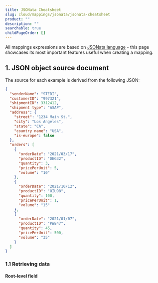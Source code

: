 ```yaml
---
title: JSONata Cheatsheet
slug: cloud/mappings/jsonata/jsonata-cheatsheet
product: ""
description: ""
searchable: true
childPageOrder: []
---
```


All mappings expressions are based on [JSONata language](http://docs.jsonata.org/overview.html) - this page showcases its most important features useful when creating a mapping.

## 1. JSON object source document

The source for each example is derived from the following JSON:

```json
{
  "senderName": "STEDI",
  "customerID": "997321",
  "shipmentID": 3312412,
  "shipment type": "ASAP",
  "address": {
    "street": "1234 Main St.",
    "city": "Los Angeles",
    "state": "CA",
    "country name": "USA",
    "is-europe": false
  },
  "orders": [
    {
      "orderDate": "2021/03/17",
      "productID": "DEG32",
      "quantity": 3,
      "pricePerUnit": 5,
      "volume": "10"
    },
    {
      "orderDate": "2021/10/12",
      "productID": "OIU98",
      "quantity": 100,
      "pricePerUnit": 1,
      "volume": "15"
    },
    {
      "orderDate": "2021/01/07",
      "productID": "PWE47",
      "quantity": 45,
      "pricePerUnit": 500,
      "volume": "35"
    }
  ]
}
```

### 1.1 Retrieving data

#### Root-level field

<iframe class="lazyload" allow="clipboard-write" width="100%" height="420" data-src="https://stedi.link/HethHJX?sourcePanelHeight=220&expressionPanelHeight=100&outputPanelHeight=100&lazy=true" title="Stedi JSONata Playground" frameBorder="0" />

#### Nested field in the root object

<iframe class="lazyload" allow="clipboard-write" width="100%" height="420" data-src="https://stedi.link/miLviOe?sourcePanelHeight=220&expressionPanelHeight=100&outputPanelHeight=100&lazy=true" title="Stedi JSONata Playground" frameBorder="0" />

#### Nested field with a dash in its name in the root object

<iframe class="lazyload" allow="clipboard-write" width="100%" height="420" data-src="https://stedi.link/WGkCK6O?sourcePanelHeight=220&expressionPanelHeight=100&outputPanelHeight=100&lazy=true" title="Stedi JSONata Playground" frameBorder="0" />

#### Nested field in a root level array

<iframe class="lazyload" allow="clipboard-write" width="100%" height="420" data-src="https://stedi.link/Q0Uvq0N?sourcePanelHeight=220&expressionPanelHeight=100&outputPanelHeight=100&lazy=true" title="Stedi JSONata Playground" frameBorder="0" />

#### Retrieve an array of items from a root level array

<iframe class="lazyload" allow="clipboard-write" width="100%" height="485" data-src="https://stedi.link/37ANBQ7?sourcePanelHeight=220&expressionPanelHeight=100&outputPanelHeight=165&lazy=true" title="Stedi JSONata Playground" frameBorder="0" />

#### Retrieve a root-level field with whitespace in its key

<iframe class="lazyload" allow="clipboard-write" width="100%" height="420" data-src="https://stedi.link/7w27dHL?sourcePanelHeight=220&expressionPanelHeight=100&outputPanelHeight=100&lazy=true" title="Stedi JSONata Playground" frameBorder="0" />

#### Retrieve a nested field with whitespace in its key

<iframe class="lazyload" allow="clipboard-write" width="100%" height="420" data-src="https://stedi.link/tgb8Axy?sourcePanelHeight=220&expressionPanelHeight=100&outputPanelHeight=100&lazy=true" title="Stedi JSONata Playground" frameBorder="0" />

### 1.2 Operating on data

#### Concatenate two strings, separated by a space

<iframe class="lazyload" allow="clipboard-write" width="100%" height="420" data-src="https://stedi.link/Gb14LT3?sourcePanelHeight=220&expressionPanelHeight=100&outputPanelHeight=100&lazy=true" title="Stedi JSONata Playground" frameBorder="0" />

#### Multiply two values retrieved from an array together

>**Note:** It is not recommended to use JSONata for floating point arithmetic, such as financial calculations. Floating-point arithmetic can introduce rounding errors, which can accumulate and lead to incorrect results. Visit our [JSONata Playground](https://stedi.link/UKXfsxe) for an example.
>We recommend representing monetary values as integers (e.g. cents) and performing calculations on those integers.

<iframe class="lazyload" allow="clipboard-write" width="100%" height="420" data-src="https://stedi.link/k7Y9izo?sourcePanelHeight=220&expressionPanelHeight=100&outputPanelHeight=100&lazy=true" title="Stedi JSONata Playground" frameBorder="0" />

(`[-1]` retrieves the last item in an array)

#### Remove a given character from a string

<iframe loading="lazy" allow="clipboard-write" width="100%" height="420" src="https://stedi.link/U5bfXkV?sourcePanelHeight=220&expressionPanelHeight=100&outputPanelHeight=100" title="Stedi JSONata Playground" frameBorder="0" />

#### Convert a value to a string

<iframe class="lazyload" allow="clipboard-write" width="100%" height="420" data-src="https://stedi.link/vixiEy9?sourcePanelHeight=220&expressionPanelHeight=100&outputPanelHeight=100&lazy=true" title="Stedi JSONata Playground" frameBorder="0" />

> Note: (`$string` is a [JSONata function](/docs/cloud/mappings/jsonata/jsonata-functions/string#dollarstring))

#### Convert a value to a number

<iframe class="lazyload" allow="clipboard-write" width="100%" height="420" data-src="https://stedi.link/E0ij3ie?sourcePanelHeight=220&expressionPanelHeight=100&outputPanelHeight=100&lazy=true" title="Stedi JSONata Playground" frameBorder="0" />

> Note: (`$number` is a [JSONata function](/docs/cloud/mappings/jsonata/jsonata-functions/numeric#dollarnumber))

### 1.3 String manipulation

#### Convert a value to a lowercase string

<iframe class="lazyload" allow="clipboard-write" width="100%" height="420" data-src="https://stedi.link/5V821EU?sourcePanelHeight=220&expressionPanelHeight=100&outputPanelHeight=100&lazy=true" title="Stedi JSONata Playground" frameBorder="0" />

#### Convert a value to an uppercase string

<iframe class="lazyload" allow="clipboard-write" width="100%" height="420" data-src="https://stedi.link/o95XgOL?sourcePanelHeight=220&expressionPanelHeight=100&outputPanelHeight=100&lazy=true" title="Stedi JSONata Playground" frameBorder="0" />

#### Truncate a string to only the first 4 characters

<iframe class="lazyload" allow="clipboard-write" width="100%" height="420" data-src="https://stedi.link/ekcs1Jh?sourcePanelHeight=220&expressionPanelHeight=100&outputPanelHeight=100&lazy=true" title="Stedi JSONata Playground" frameBorder="0" />

#### Check if a string contains a given substring

<iframe class="lazyload" allow="clipboard-write" width="100%" height="420" data-src="https://stedi.link/BJszTF9?sourcePanelHeight=220&expressionPanelHeight=100&outputPanelHeight=100&lazy=true" title="Stedi JSONata Playground" frameBorder="0" />

#### Get all characters in a string after a given substring

<iframe class="lazyload" allow="clipboard-write" width="100%" height="420" data-src="https://stedi.link/NgaZAUE?sourcePanelHeight=220&expressionPanelHeight=100&outputPanelHeight=100&lazy=true" title="Stedi JSONata Playground" frameBorder="0" />

#### Replace all `/`s with `-` in a string

<iframe class="lazyload" allow="clipboard-write" width="100%" height="420" data-src="https://stedi.link/AoJERxd?sourcePanelHeight=220&expressionPanelHeight=100&outputPanelHeight=100&lazy=true" title="Stedi JSONata Playground" frameBorder="0" />

#### Replace all `/`s with `-` in in a string (using `~>` operator)

<iframe class="lazyload" allow="clipboard-write" width="100%" height="420" data-src="https://stedi.link/cGbD1K0?sourcePanelHeight=220&expressionPanelHeight=100&outputPanelHeight=100&lazy=true" title="Stedi JSONata Playground" frameBorder="0" />

### 1.4 Conditionals

#### Use a conditional to return a value based on a condition

<iframe class="lazyload" allow="clipboard-write" width="100%" height="420" data-src="https://stedi.link/Q5TexiO?sourcePanelHeight=220&expressionPanelHeight=100&outputPanelHeight=100&lazy=true" title="Stedi JSONata Playground" frameBorder="0" />

#### Use a conditional with a function to return a value based on a condition

<iframe class="lazyload" allow="clipboard-write" width="100%" height="420" data-src="https://stedi.link/yssLVtq?sourcePanelHeight=220&expressionPanelHeight=100&outputPanelHeight=100&lazy=true" title="Stedi JSONata Playground" frameBorder="0" />

### 1.5 Filtering data

#### Filter data if a given value is greater than N

<iframe class="lazyload" allow="clipboard-write" width="100%" height="600" data-src="https://stedi.link/nLo50n8?sourcePanelHeight=250&expressionPanelHeight=100&outputPanelHeight=250&lazy=true" title="Stedi JSONata Playground" frameBorder="0" />

#### Filter data if a given value is equal to X

<iframe class="lazyload" allow="clipboard-write" width="100%" height="420" data-src="https://stedi.link/KXTzvA0?sourcePanelHeight=220&expressionPanelHeight=100&outputPanelHeight=100&lazy=true" title="Stedi JSONata Playground" frameBorder="0" />

#### Filter data based on a complex condition

<iframe class="lazyload" allow="clipboard-write" width="100%" height="475" data-src="https://stedi.link/hvpwt58?sourcePanelHeight=250&expressionPanelHeight=100&outputPanelHeight=125&lazy=true" title="Stedi JSONata Playground" frameBorder="0" />

> Note: The `[]` is required at the end of an expression to convert the result to an array.

### 1.6 Counting data

#### Count fields based on a greater-than filter expression

<iframe class="lazyload" allow="clipboard-write" width="100%" height="420" data-src="https://stedi.link/oRqSOXq?sourcePanelHeight=220&expressionPanelHeight=100&outputPanelHeight=100&lazy=true" title="Stedi JSONata Playground" frameBorder="0" />

#### Count fields based on a substring value filter expression

<iframe class="lazyload" allow="clipboard-write" width="100%" height="420" data-src="https://stedi.link/may5Pot?sourcePanelHeight=220&expressionPanelHeight=100&outputPanelHeight=100&lazy=true" title="Stedi JSONata Playground" frameBorder="0" />

#### Count fields based on a substring value with `~>` operator

<iframe class="lazyload" allow="clipboard-write" width="100%" height="420" data-src="https://stedi.link/dkQjdxf?sourcePanelHeight=220&expressionPanelHeight=100&outputPanelHeight=100&lazy=true" title="Stedi JSONata Playground" frameBorder="0" />

#### Add up all values in an array

<iframe class="lazyload" allow="clipboard-write" width="100%" height="420" data-src="https://stedi.link/diFNyf5?sourcePanelHeight=220&expressionPanelHeight=100&outputPanelHeight=100&lazy=true" title="Stedi JSONata Playground" frameBorder="0" />

#### Add up all values in an array with `~>` operator

>**Note:** It is not recommended to use JSONata for floating point arithmetic, such as financial calculations. Floating-point arithmetic can introduce rounding errors, which can accumulate and lead to incorrect results. Visit our [JSONata Playground](https://stedi.link/UKXfsxe) for an example.
>We recommend representing monetary values as integers (e.g. cents) and performing calculations on those integers.

<iframe class="lazyload" allow="clipboard-write" width="100%" height="420" data-src="https://stedi.link/smF14UG?sourcePanelHeight=220&expressionPanelHeight=100&outputPanelHeight=100&lazy=true" title="Stedi JSONata Playground" frameBorder="0" />

#### Use `$map`, `$sum` and `~>` operator to add up all values in an array

<iframe class="lazyload" allow="clipboard-write" width="100%" height="420" data-src="https://stedi.link/j3i47Ay?sourcePanelHeight=220&expressionPanelHeight=100&outputPanelHeight=100&lazy=true" title="Stedi JSONata Playground" frameBorder="0" />

> Note: [$map](/docs/cloud/mappings/jsonata/jsonata-functions/higher-order#dollarmap) is used to convert all items in `orders.volume` array to a [$number](/docs/cloud/mappings/jsonata/jsonata-functions/numeric#dollarnumber)

### 1.7 Variables

In JSONata, any name that starts with a `$` is a variable (e.g. `$streetName := address.street`). A variable can be one of any type in JSONata's [type system](https://docs.jsonata.org/processing#the-jsonata-type-system).

#### Built-in variables

- `$` – the variable with no name refers to the context value at any point in the input JSON hierarchy.
- `$$` – the root of the input JSON. You can use it to break out of the current context and navigate down a different path.

#### Convert a list of fields to the desired format using the built-in `$` variable

<iframe class="lazyload" allow="clipboard-write" width="100%" height="690" data-src="https://stedi.link/mcA6wdx?sourcePanelHeight=270&expressionPanelHeight=150&outputPanelHeight=270&lazy=true" title="Stedi JSONata Playground" frameBorder="0" />

#### Populate an object field using the built-in `$$` variable for every item while looping over an array

<iframe class="lazyload" allow="clipboard-write" width="100%" height="730" data-src="https://stedi.link/161A8sK?sourcePanelHeight=290&expressionPanelHeight=150&outputPanelHeight=290&lazy=true" title="Stedi JSONata Playground" frameBorder="0" />

#### Convert value to a string and store it in a variable

<iframe class="lazyload" allow="clipboard-write" width="100%" height="420" data-src="https://stedi.link/6QMMrmG?sourcePanelHeight=220&expressionPanelHeight=100&outputPanelHeight=100&lazy=true" title="Stedi JSONata Playground" frameBorder="0" />

> Note: `$variableName := value` is how assigns `value` to a JSONata `$variableName` variable

#### Count all items in an array and return a different result based on its size

<iframe class="lazyload" allow="clipboard-write" width="100%" height="500" data-src="https://stedi.link/2GfVeEn?sourcePanelHeight=250&expressionPanelHeight=150&outputPanelHeight=100&lazy=true" title="Stedi JSONata Playground" frameBorder="0" />

> Note: a multi-line expression needs to be wrapped in `()`

#### Multiply values across all items in an array and return a boolean flag based on the result

<iframe class="lazyload" allow="clipboard-write" width="100%" height="540" data-src="https://stedi.link/33Sh3OZ?sourcePanelHeight=250&expressionPanelHeight=190&outputPanelHeight=100&lazy=true" title="Stedi JSONata Playground" frameBorder="0" />

#### Positional variables

[Positional variables binding](https://docs.jsonata.org/path-operators#-positional-variable-binding) can be used to determine at which position in the sequence the current context item is. It can be used following any map, filter or order-by stage in the path.

The variable is available for use within subsequent stages of the path (e.g. within filter predicates or a map operation) and goes out of scope at the end of the path expression.

#### Populate order title based on its index within the orders array

<iframe loading="lazy" allow="clipboard-write" width="100%" height="690" src="https://stedi.link/BFc9tOR?sourcePanelHeight=270&expressionPanelHeight=150&outputPanelHeight=270&lazy=true" title="Stedi JSONata Playground" frameBorder="0" />

### 1.8 Dates

#### Get the current date & time in ISO 8601 format

<iframe class="lazyload" allow="clipboard-write" width="100%" height="300" data-src="https://stedi.link/a8HfQ2N?sourcePanelHeight=100&expressionPanelHeight=100&outputPanelHeight=100&lazy=true" title="Stedi JSONata Playground" frameBorder="0" />

#### Get the current date & time in 6-character EDI date format

<iframe class="lazyload" allow="clipboard-write" width="100%" height="300" data-src="https://stedi.link/49kME0C?sourcePanelHeight=100&expressionPanelHeight=100&outputPanelHeight=100&lazy=true" title="Stedi JSONata Playground" frameBorder="0" />

#### Get the current date & time in 8-character EDI date format

<iframe class="lazyload" allow="clipboard-write" width="100%" height="300" data-src="https://stedi.link/uk1CDbJ?sourcePanelHeight=100&expressionPanelHeight=100&outputPanelHeight=100&lazy=true" title="Stedi JSONata Playground" frameBorder="0" />

#### Convert a date from `yyyy/MM/dd` format to `DD/MM/YYYY`

<iframe class="lazyload" allow="clipboard-write" width="100%" height="420" data-src="https://stedi.link/Nji8upT?sourcePanelHeight=220&expressionPanelHeight=100&outputPanelHeight=100&lazy=true" title="Stedi JSONata Playground" frameBorder="0" />

#### Get the month given a date in `yyyy/MM/dd` format

<iframe class="lazyload" allow="clipboard-write" width="100%" height="420" data-src="https://stedi.link/98rfWHE?sourcePanelHeight=220&expressionPanelHeight=100&outputPanelHeight=100&lazy=true" title="Stedi JSONata Playground" frameBorder="0" />

#### Convert a date taken from an array from `yyyy/MM/dd` format to `DD-MM-YYYY`

<iframe class="lazyload" allow="clipboard-write" width="100%" height="420" data-src="https://stedi.link/WcRjUMs?sourcePanelHeight=220&expressionPanelHeight=100&outputPanelHeight=100&lazy=true" title="Stedi JSONata Playground" frameBorder="0" />

#### Convert epoch date to EDI date format

<iframe class="lazyload" allow="clipboard-write" width="100%" height="300" data-src="https://stedi.link/X1yXx42?sourcePanelHeight=100&expressionPanelHeight=100&outputPanelHeight=100&lazy=true" title="Stedi JSONata Playground" frameBorder="0" />

#### Convert given UTC date to `America/New_York` timezone

<iframe class="lazyload" allow="clipboard-write" width="100%" height="300" data-src="https://stedi.link/RVuy0BE?sourcePanelHeight=100&expressionPanelHeight=100&outputPanelHeight=100&lazy=true" title="Stedi JSONata Playground" frameBorder="0" />

## 2. JSON array-of-objects source document

The source for each example is derived from the following JSON:

```json
[
  {
    "orderDate": "2021/10/12",
    "productID": "OIU98",
    "quantity": 100,
    "pricePerUnit": 1,
    "address": {
      "street": "1234 Main St.",
      "city": "Los Angeles",
      "state": "CA",
      "country name": "USA",
      "is-europe": false
    }
  },
  {
    "orderDate": "2021/01/07",
    "productID": "PWE47",
    "quantity": 45,
    "pricePerUnit": 500,
    "address": {
      "street": "La Rambla",
      "city": "Barcelona",
      "state": "Barcelona",
      "country name": "Spain",
      "is-europe": true
    }
  }
]
```

### 2.1 Retrieving data

#### Retrieve a field from the first item of a root-level array

<iframe class="lazyload" allow="clipboard-write" width="100%" height="420" data-src="https://stedi.link/WhRQyfp?sourcePanelHeight=220&expressionPanelHeight=100&outputPanelHeight=100&lazy=true" title="Stedi JSONata Playground" frameBorder="0" />

#### Retrieve an array of fields from a root-level array

<iframe class="lazyload" allow="clipboard-write" width="100%" height="500" data-src="https://stedi.link/mqjHTPr?sourcePanelHeight=250&expressionPanelHeight=100&outputPanelHeight=150&lazy=true" title="Stedi JSONata Playground" frameBorder="0" />

#### Retrieve a nested value from a root-level array

<iframe class="lazyload" allow="clipboard-write" width="100%" height="420" data-src="https://stedi.link/uTdhFZf?sourcePanelHeight=220&expressionPanelHeight=100&outputPanelHeight=100&lazy=true" title="Stedi JSONata Playground" frameBorder="0" />

#### Retrieve a value with a space in its key from a root-level array

<iframe class="lazyload" allow="clipboard-write" width="100%" height="420" data-src="https://stedi.link/cSLBQrF?sourcePanelHeight=220&expressionPanelHeight=100&outputPanelHeight=100&lazy=true" title="Stedi JSONata Playground" frameBorder="0" />

### 2.2 Operating on data

The data operations expressions operate on the same basis as for the [JSON object source documents](#12-operating-on-data).

### 2.3 String manipulation

The string manipulation expressions operate on the same basis as for the [JSON object source documents](#13-string-manipulation).

### 2.4 Conditionals

The conditionals expressions operate on the same basis as for the [JSON object source documents](#14-conditionals).

### 2.5 Filtering data

The data filtering expressions operate on the same basis as for the [JSON object source documents](#15-filtering-data).

Instead of selecting an array field, you can select the root array with the `$$` selector.

#### Get an array of all items based on a filter expression

<iframe class="lazyload" allow="clipboard-write" width="100%" height="600" data-src="https://stedi.link/UdWXQjA?sourcePanelHeight=250&expressionPanelHeight=100&outputPanelHeight=250&lazy=true" title="Stedi JSONata Playground" frameBorder="0" />

### 2.6 Counting data

The data counting expressions operate on the same basis as for the [JSON object source documents](#16-counting-data).

Instead of selecting an array field, you can select the root array with the `$$` selector.

#### Count all items in an array based on a greater-than filter expression

<iframe class="lazyload" allow="clipboard-write" width="100%" height="420" data-src="https://stedi.link/VOw48DF?sourcePanelHeight=220&expressionPanelHeight=100&outputPanelHeight=100&lazy=true" title="Stedi JSONata Playground" frameBorder="0" />

#### Count all items in an array based on a substring filter expression

<iframe class="lazyload" allow="clipboard-write" width="100%" height="420" data-src="https://stedi.link/jCrfGPM?sourcePanelHeight=220&expressionPanelHeight=100&outputPanelHeight=100&lazy=true" title="Stedi JSONata Playground" frameBorder="0" />

> Note: `$substring(orderDate, 0, 4)` returns first four characters of a string)

#### Count all items in an array based on a substring filter expressions using `~>` operator

<iframe class="lazyload" allow="clipboard-write" width="100%" height="420" data-src="https://stedi.link/EXmDTW5?sourcePanelHeight=220&expressionPanelHeight=100&outputPanelHeight=100&lazy=true" title="Stedi JSONata Playground" frameBorder="0" />

#### Sum up all items in an array

<iframe class="lazyload" allow="clipboard-write" width="100%" height="420" data-src="https://stedi.link/w8or51e?sourcePanelHeight=220&expressionPanelHeight=100&outputPanelHeight=100&lazy=true" title="Stedi JSONata Playground" frameBorder="0" />

#### Sum up all items in an array based on a filter expression

<iframe class="lazyload" allow="clipboard-write" width="100%" height="420" data-src="https://stedi.link/qFUzwRG?sourcePanelHeight=220&expressionPanelHeight=100&outputPanelHeight=100&lazy=true" title="Stedi JSONata Playground" frameBorder="0" />

#### Use `$map`, `$sum` and `~>` operator to add up all values in an array

<iframe class="lazyload" allow="clipboard-write" width="100%" height="420" data-src="https://stedi.link/Pv2FC65?sourcePanelHeight=220&expressionPanelHeight=100&outputPanelHeight=100&lazy=true" title="Stedi JSONata Playground" frameBorder="0" />

### 2.7 Variables

Variables operate on the same basis as for the [JSON object source documents](#17-variables).

### 2.8 Dates

The dates expressions operate on the same basis as for the [JSON object source documents](#18-dates).
